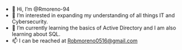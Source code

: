 - 👋 Hi, I’m @Rmoreno-94
- 👀 I’m interested in expanding my understanding of all things IT and Cybersecurity.
- 🌱 I’m currently learning the basics of Active Directory and I am also learning about SQL. 
- 📫 I can be reached at Robmoreno0516@gmail.com

<!---
Rmoreno-94/Rmoreno-94 is a ✨ special ✨ repository because its `README.md` (this file) appears on your GitHub profile.
You can click the Preview link to take a look at your changes.
--->
